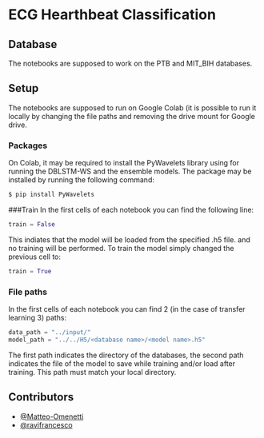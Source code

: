 # ECG Hearthbeat Classification

## Database

The notebooks are supposed to work on the PTB and MIT_BIH databases.

## Setup

The notebooks are supposed to run on Google Colab (it is possible to run it locally by changing the file paths and removing the drive mount for Google drive.

### Packages
On Colab, it may be required to install the PyWavelets library using for running the DBLSTM-WS and the ensemble models. The package may be installed by running the following command:

```bash
$ pip install PyWavelets
```

###Train
In the first cells of each notebook you can find the following line:

```python
train = False
```

This indiates that the model will be loaded from the specified .h5 file. and no training will be performed. To train the model simply changed the previous cell to:

```python
train = True
```

### File paths
In the first cells of each notebook you can find 2 (in the case of transfer learning 3) paths:

```python
data_path = "../input/"
model_path = "../../H5/<database name>/<model name>.h5"
```

The first path indicates the directory of the databases, the second path indicates the file of the model to save while training and/or load after training. This path must match your local directory.

## Contributors

* [@Matteo-Omenetti](https://github.com/Matteo-Omenetti)
* [@ravifrancesco](https://github.com/ravifrancesco)
